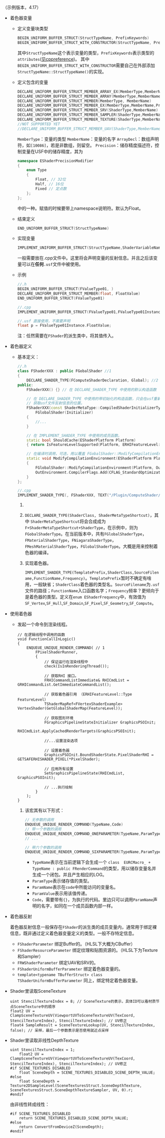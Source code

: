 （示例版本，4.17）
* 着色器变量

    * 定义变量块类型
        ```cpp
        BEGIN_UNIFORM_BUFFER_STRUCT(StructTypeName, PrefixKeywords)
        BEGIN_UNIFORM_BUFFER_STRUCT_WITH_CONSTRUCTOR(StructTypeName, PrefixKeywords)
        ```
        其中`StructTypeName`这个表示变量的类型，`PrefixKeywords`表示类型的`attributes`([见cppreference](https://en.cppreference.com/w/cpp/language/attributes))。
        其中`BEGIN_UNIFORM_BUFFER_STRUCT_WITH_CONSTRUCTOR`需要自己在外部添加`StructTypeName::StructTypeName()`的实现。

    * 定义包含的变量
        ```cpp
        DECLARE_UNIFORM_BUFFER_STRUCT_MEMBER_ARRAY_EX(MemberType,MemberName,ArrayDecl,Precision)
        DECLARE_UNIFORM_BUFFER_STRUCT_MEMBER_ARRAY(MemberType,MemberName,ArrayDecl)
        DECLARE_UNIFORM_BUFFER_STRUCT_MEMBER(MemberType, MemberName)
        DECLARE_UNIFORM_BUFFER_STRUCT_MEMBER_EX(MemberType,MemberName,Precision)
        DECLARE_UNIFORM_BUFFER_STRUCT_MEMBER_SRV(ShaderType,MemberName)
        DECLARE_UNIFORM_BUFFER_STRUCT_MEMBER_SAMPLER(ShaderType,MemberName)
        DECLARE_UNIFORM_BUFFER_STRUCT_MEMBER_TEXTURE(ShaderType,MemberName)
        //NOT SUPPORTED YET
        //DECLARE_UNIFORM_BUFFER_STRUCT_MEMBER_UAV(ShaderType,MemberName)
        ```
        `MemberType`：变量的类型
        `MemberName`：变量的名字
        `ArrayDecl`：数组声明符，如`[10086]`，若是非数组，则留空。
        `Precision`：储存精度描述符，控制变量在USF中的储存精度，其为
            
        ```cpp
        namespace EShaderPrecisionModifier
        {
	        enum Type
	        {
		        Float, // 32位
		        Half, // 16位
		        Fixed // 定点数
	        };
        };
        ```

        中的一种。赋值的时候要带上namespace说明符。默认为Float。

    * 结束定义
        ```cpp
        END_UNIFORM_BUFFER_STRUCT(StructTypeName)
        ```

    * 实现变量
        ```cpp
        IMPLEMENT_UNIFORM_BUFFER_STRUCT(StructTypeName,ShaderVariableName)
        ```
        一般需要放在.cpp文件中。这里将会声明变量的反射信息。并且之后该变量可以在**任何**`.usf`文件中被使用。
    
    * 示例
        ```cpp
        //.h
        BEGIN_UNIFORM_BUFFER_STRUCT(FValueType01, )
        DECLARE_UNIFORM_BUFFER_STRUCT_MEMBER(float, FloatValue)
        END_UNIFORM_BUFFER_STRUCT(FValueType01)

        //.cpp
        IMPLEMENT_UNIFORM_BUFFER_STRUCT(FValueType01,FValueType01Instance)

        //.usf 直接使用，不需要声明
        float p = FValueType01Instance.FloatValue;
        ```
        注：任然需要在`FShader`的派生类中，将其值传入。
    
* 着色器定义

    * 基本定义：
        ```cpp
        //.h
        class FShaderXXX : public FGobalShader //1
        {
            DECLARE_SHADER_TYPE(FComputeShaderDeclaration, Global); //2
        public:
            FShaderXXX() {} // 在 DECLARE_SHADER_TYPE 中使用的默认构造函数

            // 在 DECLARE_SHADER_TYPE 中使用的带初始化的构造函数，只会在usf重新编译，或者序列化失败后被调用。
            // 获取usf文件反射信息的位置。
            FShaderXXX(const ShaderMetaType::CompiledShaderInitializerType& Initializer) : 
                FGlobalShader(Initializer)
            {
                //...
            }

            // 在 IMPLEMENT_SHADER_TYPE 中使用的成员函数。
            static bool ShouldCache(EShaderPlatform Platform) 
            { return IsFeatureLevelSupported(Platform, ERHIFeatureLevel::SM5); } 

            // 在编译时调用，可选，用以覆盖 FGobalShader::ModifyCompilationEnvironment
            static void ModifyCompilationEnvironment(EShaderPlatform Platform, FShaderCompilerEnvironment& OutEnvironment) 
            {
                FGlobalShader::ModifyCompilationEnvironment(Platform, OutEnvironment);
                OutEnvironment.CompilerFlags.Add(CFLAG_StandardOptimization);
            } 
        };

        //.cpp
        IMPLEMENT_SHADER_TYPE(, FShaderXXX, TEXT("/Plugin/ComputeShader/Private/ComputeShaderExample.usf"), TEXT("MainComputeShader"), SF_Compute); // 3
        ```

        1. 
        2. `DECLARE_SHADER_TYPE(ShaderClass, ShaderMetaTypeShortcut)`，其中 `ShaderMetaTypeShortcut`将会合成成为`F+ShaderMetaTypeShortcut+ShaderType`，在示例中，则为`FGobalShaderType`。在当前版本中，共有`FGlobalShaderType`，`FMaterialShaderType`，`FNiagaraShaderType`，`FMeshMaterialShaderType`，`FGlobalShaderType`。大概是用来控制着色器的编译。
        3. 实现着色器。
        
            `IMPLEMENT_SHADER_TYPE(TemplatePrefix,ShaderClass,SourceFilename,FunctionName,Frequency)`。`TemplatePrefix`暂时不确定有啥用，一般缺省；`ShaderClass`着色器的类型名。`SourceFilename`为`.usf`文件的路径；`FunctionName`入口函数名字；`Frequency`频率？更倾向于是着色器的类型。定义在`enum EShaderFrequency`中，有效值为`SF_Vertex`,`SF_Hull`,`SF_Domain`,`SF_Pixel`,`SF_Geometry`,`SF_Compute`。

* 使用着色器

    * 发起一个命令到渲染线程。
        ```
        // 在逻辑线程中调用的函数
        void FunctionCallInLogic()
        {
            ENQUEUE_UNIQUE_RENDER_COMMAND( // 1
                FPixelShaderRunner,
                {
                    // 保证运行在渲染线程中
                    check(IsInRenderingThread());

                    // 获取RHI 接口。
                    FRHICommandListImmediate& RHICmdList = GRHICommandList.GetImmediateCommandList();

                    // 获取着色器引用 （ERHIFeatureLevel::Type FeatureLevel）
                    TShaderMapRef<FVertexShaderExample> VertexShader(GetGlobalShaderMap(FeatureLevel));
                    
                    // 获取图形环境
                    FGraphicsPipelineStateInitializer GraphicsPSOInit;
                    RHICmdList.ApplyCachedRenderTargets(GraphicsPSOInit);

                    //...设置渲染选项

                    // 设置着色器
                    GraphicsPSOInit.BoundShaderState.PixelShaderRHI = GETSAFERHISHADER_PIXEL(*PixelShader);

                    // 应用所有设置
                    SetGraphicsPipelineState(RHICmdList, GraphicsPSOInit);

                    // ...执行绘制
                }
            );
        }
        ```
    
        1. 该宏其有以下形式：
            ```cpp
            // 无参数的调用
            ENQUEUE_UNIQUE_RENDER_COMMAND(TypeName,Code)
            // 带一个参数的调用
            ENQUEUE_UNIQUE_RENDER_COMMAND_ONEPARAMETER(TypeName,ParamType1,ParamName1,ParamValue1,Code)
            // ...

            // 带六个参数的调用
            ENQUEUE_UNIQUE_RENDER_COMMAND_SIXPARAMETER(TypeName,ParamType1,ParamName1,ParamValue1,ParamType2,ParamName2,ParamValue2,ParamType3,ParamName3,ParamValue3,ParamType4,ParamName4,ParamValue4,ParamType5,ParamName5,ParamValue5,ParamType6,ParamName6,ParamValue6,Code)
            ```
            * `TypeName`表示在当前逻辑下会生成一个 `class  EURCMacro_ + TypeName : public FRenderCommand`的类型，用以储存变量名并生成一个闭包。并且产生相应的LOG。
            * `ParamType`表示储存值的类型。
            * `ParamName`表示在`code`中所能访问的变量名。
            * `ParamValue`表示用该值传递。
            * `Code`，需要带有`{}`，为执行的代码。里边只可以调用`ParamName`声明的名字，如同在一个成员函数内部一样。

* 着色器反射

    着色器反射信息一般保存在`FShader`的派生类的成员变量内，通常用于绑定裸信息，既非通过定义着色器变量定义的类型。一般不存特定信息。

    * `FShaderParameter` 绑定Buffer的。（HLSL下大概为CBuffer）
    * `FShaderResourceParameter` 绑定纹理和贴图资源的。（HLSL下为Texture和Sampler）
    * `FRWShaderParameter` 绑定UAV和SRV的。
    * `FShaderUniformBufferParameter` 绑定着色器变量的。
    * `template<typename TBufferStruct> class TShaderUniformBufferParameter` 同上，绑定特定着色器变量。

* Shader里读取SceneTexture

    ```hlsl
    uint StencilTextureIndex = 8; // SceneTexture的表示，具体ID可以看材质节点SceneTexture中的顺序
    float2 UV = ClampSceneTextureUV(ViewportUVToSceneTextureUV(TexCoord, StencilTextureIndex), StencilTextureIndex); // UV修正
    float4 SampleResult = SceneTextureLookup(UV, StencilTextureIndex, false); // 采样，最后一个参数表示是否使用就近点采样 
    ```

* Shader里读取非线性DepthTexture

    ```hlsl
    uint StencilTextureIndex = 1;
        float2 UV = ClampSceneTextureUV(ViewportUVToSceneTextureUV(TexCoord, StencilTextureIndex), StencilTextureIndex); // UV修正
    #if SCENE_TEXTURES_DISABLED
	    float SceneDepth = SCENE_TEXTURES_DISABLED_SCENE_DEPTH_VALUE;
    #else
        float SceneDepth = Texture2DSampleLevel(SceneTexturesStruct.SceneDepthTexture, SceneTexturesStruct.SceneDepthTextureSampler, UV, 0).r;
    #endif
    ```

    由非线性转成线性：

    ```hlsl
    #if SCENE_TEXTURES_DISABLED
	    return SCENE_TEXTURES_DISABLED_SCENE_DEPTH_VALUE;
    #else
	    return ConvertFromDeviceZ(SceneDepth);
    #endif
    ```



